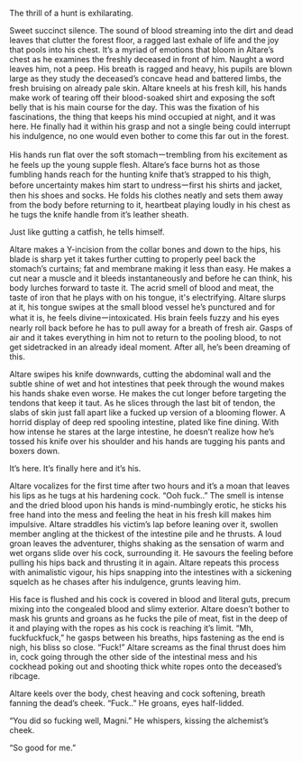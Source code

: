 The thrill of a hunt is exhilarating. 

Sweet succinct silence. The sound of blood streaming into the dirt and dead leaves that clutter the forest floor, a ragged last exhale of life and the joy that pools into his chest. It’s a myriad of emotions that bloom in Altare’s chest as he examines the freshly deceased in front of him. Naught a word leaves him, not a peep. His breath is ragged and heavy, his pupils are blown large as they study the deceased’s concave head and battered limbs, the fresh bruising on already pale skin. Altare kneels at his fresh kill, his hands make work of tearing off their blood-soaked shirt and exposing the soft belly that is his main course for the day. This was the fixation of his fascinations, the thing that keeps his mind occupied at night, and it was here. He finally had it within his grasp and not a single being could interrupt his indulgence, no one would even bother to come this far out in the forest. 

His hands run flat over the soft stomachーtrembling from his excitement as he feels up the young supple flesh. Altare’s face burns hot as those fumbling hands reach for the hunting knife that’s strapped to his thigh, before uncertainty makes him start to undressーfirst his shirts and jacket, then his shoes and socks. He folds his clothes neatly and sets them away from the body before returning to it, heartbeat playing loudly in his chest as he tugs the knife handle from it’s leather sheath. 

Just like gutting a catfish, he tells himself.

Altare makes a Y-incision from the collar bones and down to the hips, his blade is sharp yet it takes further cutting to properly peel back the stomach’s curtains; fat and membrane making it less than easy. He makes a cut near a muscle and it bleeds instantaneously and before he can think, his body lurches forward to taste it. The acrid smell of blood and meat, the taste of iron that he plays with on his tongue, it's electrifying. Altare slurps at it, his tongue swipes at the small blood vessel he’s punctured and for what it is, he feels divineーintoxicated. His brain feels fuzzy and his eyes nearly roll back before he has to pull away for a breath of fresh air. Gasps of air and it takes everything in him not to return to the pooling blood, to not get sidetracked in an already ideal moment. After all, he’s been dreaming of this. 

Altare swipes his knife downwards, cutting the abdominal wall and the subtle shine of wet and hot intestines that peek through the wound makes his hands shake even worse. He makes the cut longer before targeting the tendons that keep it taut. As he slices through the last bit of tendon, the slabs of skin just fall apart like a fucked up version of a blooming flower. A horrid display of deep red spooling intestine, plated like fine dining. With how intense he stares at the large intestine, he doesn’t realize how he’s tossed his knife over his shoulder and his hands are tugging his pants and boxers down. 

It’s here.
It’s finally here and it’s his. 



Altare vocalizes for the first time after two hours and it’s a moan that leaves his lips as he tugs at his hardening cock. “Ooh fuck..” The smell is intense and the dried blood upon his hands is mind-numbingly erotic, he sticks his free hand into the mess and feeling the heat in his fresh kill makes him impulsive. Altare straddles his victim’s lap before leaning over it, swollen member angling at the thickest of the intestine pile and he thrusts. A loud groan leaves the adventurer, thighs shaking as the sensation of warm and wet organs slide over his cock, surrounding it. He savours the feeling before pulling his hips back and thrusting it in again. Altare repeats this process with animalistic vigour, his hips snapping into the intestines with a sickening squelch as he chases after his indulgence, grunts leaving him. 

His face is flushed and his cock is covered in blood and literal guts, precum mixing into the congealed blood and slimy exterior. Altare doesn’t bother to mask his grunts and groans as he fucks the pile of meat, fist in the deep of it and playing with the ropes as his cock is reaching it’s limit. “Mh, fuckfuckfuck,” he gasps between his breaths, hips fastening as the end is nigh, his bliss so close. “Fuck!” Altare screams as the final thrust does him in, cock going through the other side of the intestinal mess and his cockhead poking out and shooting thick white ropes onto the deceased’s ribcage. 

Altare keels over the body, chest heaving and cock softening, breath fanning the dead’s cheek. “Fuck..” He groans, eyes half-lidded. 

“You did so fucking well, Magni.” He whispers, kissing the alchemist’s cheek. 

“So good for me.”